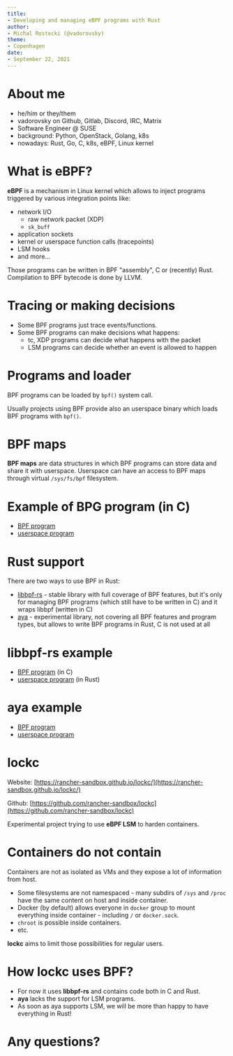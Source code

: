 ```yaml
---
title:
- Developing and managing eBPF programs with Rust
author:
- Michal Rostecki (@vadorovsky)
theme:
- Copenhagen
date:
- September 22, 2021
---
```

# About me

* he/him or they/them
* vadorovsky on Github, Gitlab, Discord, IRC, Matrix
* Software Engineer @ SUSE
* background: Python, OpenStack, Golang, k8s
* nowadays: Rust, Go, C, k8s, eBPF, Linux kernel

# What is eBPF?

**eBPF** is a mechanism in Linux kernel which allows to inject programs
triggered by various integration points like:

* network I/O
  * raw network packet (XDP)
  * `sk_buff`
* application sockets
* kernel or userspace function calls (tracepoints)
* LSM hooks
* and more...

Those programs can be written in BPF "assembly", C or (recently) Rust.
Compilation to BPF bytecode is done by LLVM.

# Tracing or making decisions

* Some BPF programs just trace events/functions.
* Some BPF programs can make decisions what happens:
  * tc, XDP programs can decide what happens with the packet
  * LSM programs can decide whether an event is allowed to happen

# Programs and loader

BPF programs can be loaded by `bpf()` system call.

Usually projects using BPF provide also an userspace binary which loads BPF
programs with `bpf()`.

# BPF maps

**BPF maps** are data structures in which BPF programs can store data and share
it with userspace. Userspace can have an access to BPF maps through virtual
`/sys/fs/bpf` filesystem.

# Example of BPG program (in C)

* [BPF program](https://github.com/vadorovsky/slides/blob/main/22-09-2021-rust-and-tell-bpf/c/fork_trace.bpf.c)
* [userspace program](https://github.com/vadorovsky/slides/blob/main/22-09-2021-rust-and-tell-bpf/c/fork_trace.c)

# Rust support

There are two ways to use BPF in Rust:

* [libbpf-rs](https://github.com/libbpf/libbpf-rs) - stable library with full
  coverage of BPF features, but it's only for managing BPF programs (which
  still have to be written in C) and it wraps libbpf (written in C)
* [aya](https://github.com/aya-rs/aya) - experimental library, not covering all
  BPF features and program types, but allows to write BPF programs in Rust, C
  is not used at all

# libbpf-rs example

* [BPF program](https://github.com/vadorovsky/slides/blob/main/22-09-2021-rust-and-tell-bpf/libbpf-rs/src/bpf/fork_trace.bpf.c) (in C)
* [userspace program](https://github.com/vadorovsky/slides/blob/main/22-09-2021-rust-and-tell-bpf/libbpf-rs/src/main.rs) (in Rust)

# aya example

* [BPF program](https://github.com/vadorovsky/slides/blob/main/22-09-2021-rust-and-tell-bpf/aya/aya-example-ebpf/src/main.rs)
* [userspace program](https://github.com/vadorovsky/slides/blob/main/22-09-2021-rust-and-tell-bpf/aya/aya-example/src/main.rs)

# lockc

Website: [https://rancher-sandbox.github.io/lockc/](https://rancher-sandbox.github.io/lockc/)

Github: [https://github.com/rancher-sandbox/lockc](https://github.com/rancher-sandbox/lockc)

Experimental project trying to use **eBPF LSM** to harden containers.

# Containers do not contain

Containers are not as isolated as VMs and they expose a lot of information from host.

* Some filesystems are not namespaced - many subdirs of `/sys` and `/proc` have
  the same content on host and inside container.
* Docker (by default) allows everyone in `docker` group to mount everything
  inside container - including `/` or `docker.sock`.
* `chroot` is possible inside containers.
* etc.

**lockc** aims to limit those possibilities for regular users.

# How lockc uses BPF?

* For now it uses **libbpf-rs** and contains code both in C and Rust.
* **aya** lacks the support for LSM programs.
* As soon as aya supports LSM, we will be more than happy to have everything in
  Rust!

# Any questions?
